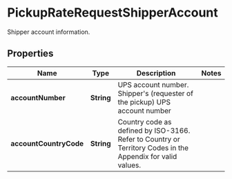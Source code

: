 

# PickupRateRequestShipperAccount

Shipper account information.

## Properties

| Name | Type | Description | Notes |
|------------ | ------------- | ------------- | -------------|
|**accountNumber** | **String** | UPS account number.  Shipper&#39;s (requester of the pickup) UPS account number |  |
|**accountCountryCode** | **String** | Country code as defined by ISO-3166. Refer to Country or Territory Codes in the Appendix for valid values. |  |




